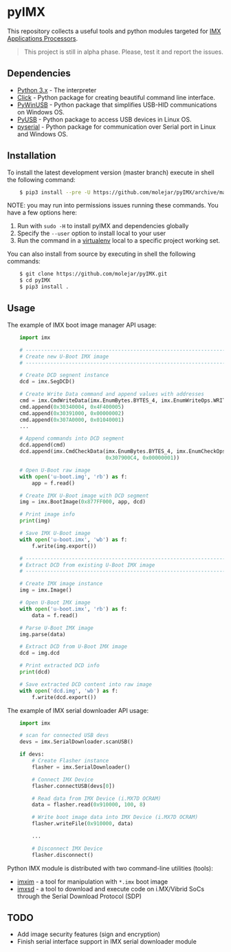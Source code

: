 pyIMX
=====

This repository collects a useful tools and python modules targeted for [IMX Applications Processors](http://www.nxp.com/products/microcontrollers-and-processors/arm-processors/i.mx-applications-processors).

> This project is still in alpha phase. Please, test it and report the issues.

Dependencies
------------

- [Python 3.x](https://www.python.org) - The interpreter
- [Click](http://click.pocoo.org/6) - Python package for creating beautiful command line interface.
- [PyWinUSB](https://github.com/rene-aguirre/pywinusb) - Python package that simplifies USB-HID communications on Windows OS.
- [PyUSB](https://walac.github.io/pyusb/) - Python package to access USB devices in Linux OS.
- [pyserial](https://github.com/pyserial/pyserial) - Python package for communication over Serial port in Linux and Windows OS.

Installation
------------

To install the latest development version (master branch) execute in shell the following command:

``` bash
    $ pip3 install --pre -U https://github.com/molejar/pyIMX/archive/master.zip
```

NOTE: you may run into permissions issues running these commands.
You have a few options here:

1. Run with `sudo -H` to install pyIMX and dependencies globally
2. Specify the `--user` option to install local to your user
3. Run the command in a [virtualenv](https://virtualenv.pypa.io/en/latest/) local to a specific project working set.

You can also install from source by executing in shell the following commands:

``` bash
    $ git clone https://github.com/molejar/pyIMX.git
    $ cd pyIMX
    $ pip3 install .
```

Usage
-----

The example of IMX boot image manager API usage:

``` Python
    import imx

    # --------------------------------------------------------------------------------
    # Create new U-Boot IMX image
    # --------------------------------------------------------------------------------

    # Create DCD segnent instance
    dcd = imx.SegDCD()

    # Create Write Data command and append values with addresses
    cmd = imx.CmdWriteData(imx.EnumBytes.BYTES_4, imx.EnumWriteOps.WRITE_VALUE)
    cmd.append(0x30340004, 0x4F400005)
    cmd.append(0x30391000, 0x00000002)
    cmd.append(0x307A0000, 0x01040001)
    ...

    # Append commands into DCD segment
    dcd.append(cmd)
    dcd.append(imx.CmdCheckData(imx.EnumBytes.BYTES_4, imx.EnumCheckOps.ANY_CLEAR,
                                0x307900C4, 0x00000001))

    # Open U-Boot raw image
    with open('u-boot.img', 'rb') as f:
        app = f.read()

    # Create IMX U-Boot image with DCD segment
    img = imx.BootImage(0x877FF000, app, dcd)

    # Print image info
    print(img)

    # Save IMX U-Boot image
    with open('u-boot.imx', 'wb') as f:
        f.write(img.export())

    # --------------------------------------------------------------------------------
    # Extract DCD from existing U-Boot IMX image
    # --------------------------------------------------------------------------------

    # Create IMX image instance
    img = imx.Image()

    # Open U-Boot IMX image
    with open('u-boot.imx', 'rb') as f:
        data = f.read()

    # Parse U-Boot IMX image
    img.parse(data)

    # Extract DCD from U-Boot IMX image
    dcd = img.dcd

    # Print extracted DCD info
    print(dcd)

    # Save extracted DCD content into raw image
    with open('dcd.img', 'wb') as f:
        f.write(dcd.export())
```

The example of IMX serial downloader API usage:

``` Python
    import imx

    # scan for connected USB devs
    devs = imx.SerialDownloader.scanUSB()

    if devs:
        # Create Flasher instance
        flasher = imx.SerialDownloader()

        # Connect IMX Device
        flasher.connectUSB(devs[0])

        # Read data from IMX Device (i.MX7D OCRAM)
        data = flasher.read(0x910000, 100, 8)

        # Write boot image data into IMX Device (i.MX7D OCRAM)
        flasher.writeFile(0x910000, data)

        ...

        # Disconnect IMX Device
        flasher.disconnect()
```

Python IMX module is distributed with two command-line utilities (tools):
* [imxim](https://github.com/molejar/pyIMX/blob/master/doc/imxim.md) - a tool for manipulation with `*.imx` boot image
* [imxsd](https://github.com/molejar/pyIMX/blob/master/doc/imxsd.md) - a tool to download and execute code on i.MX/Vibrid SoCs through the Serial Download Protocol (SDP)

TODO
----

* Add image security features (sign and encryption)
* Finish serial interface support in IMX serial downloader module
